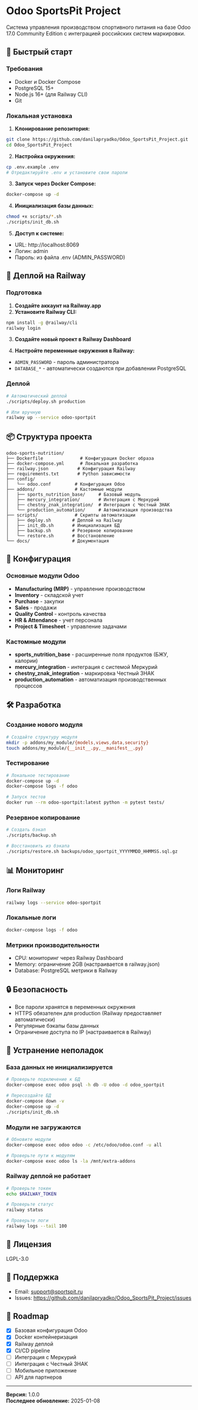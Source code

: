 # Odoo SportsPit Project

Система управления производством спортивного питания на базе Odoo 17.0 Community Edition с интеграцией российских систем маркировки.

## 🚀 Быстрый старт

### Требования
- Docker и Docker Compose
- PostgreSQL 15+
- Node.js 16+ (для Railway CLI)
- Git

### Локальная установка

1. **Клонирование репозитория:**
```bash
git clone https://github.com/danilapryadko/Odoo_SportsPit_Project.git
cd Odoo_SportsPit_Project
```

2. **Настройка окружения:**
```bash
cp .env.example .env
# Отредактируйте .env и установите свои пароли
```

3. **Запуск через Docker Compose:**
```bash
docker-compose up -d
```

4. **Инициализация базы данных:**
```bash
chmod +x scripts/*.sh
./scripts/init_db.sh
```

5. **Доступ к системе:**
- URL: http://localhost:8069
- Логин: admin
- Пароль: из файла .env (ADMIN_PASSWORD)

## 🚂 Деплой на Railway

### Подготовка

1. **Создайте аккаунт на Railway.app**
2. **Установите Railway CLI:**
```bash
npm install -g @railway/cli
railway login
```

3. **Создайте новый проект в Railway Dashboard**

4. **Настройте переменные окружения в Railway:**
- `ADMIN_PASSWORD` - пароль администратора
- `DATABASE_*` - автоматически создаются при добавлении PostgreSQL

### Деплой

```bash
# Автоматический деплой
./scripts/deploy.sh production

# Или вручную
railway up --service odoo-sportpit
```

## 📦 Структура проекта

```
odoo-sports-nutrition/
├── Dockerfile              # Конфигурация Docker образа
├── docker-compose.yml      # Локальная разработка
├── railway.json           # Конфигурация Railway
├── requirements.txt       # Python зависимости
├── config/
│   └── odoo.conf         # Конфигурация Odoo
├── addons/               # Кастомные модули
│   ├── sports_nutrition_base/     # Базовый модуль
│   ├── mercury_integration/       # Интеграция с Меркурий
│   ├── chestny_znak_integration/  # Интеграция с Честный ЗНАК
│   └── production_automation/     # Автоматизация производства
├── scripts/              # Скрипты автоматизации
│   ├── deploy.sh        # Деплой на Railway
│   ├── init_db.sh       # Инициализация БД
│   ├── backup.sh        # Резервное копирование
│   └── restore.sh       # Восстановление
└── docs/                # Документация
```

## 🔧 Конфигурация

### Основные модули Odoo
- **Manufacturing (MRP)** - управление производством
- **Inventory** - складской учет
- **Purchase** - закупки
- **Sales** - продажи
- **Quality Control** - контроль качества
- **HR & Attendance** - учет персонала
- **Project & Timesheet** - управление задачами

### Кастомные модули
- **sports_nutrition_base** - расширенные поля продуктов (БЖУ, калории)
- **mercury_integration** - интеграция с системой Меркурий
- **chestny_znak_integration** - маркировка Честный ЗНАК
- **production_automation** - автоматизация производственных процессов

## 🛠️ Разработка

### Создание нового модуля
```bash
# Создайте структуру модуля
mkdir -p addons/my_module/{models,views,data,security}
touch addons/my_module/{__init__.py,__manifest__.py}
```

### Тестирование
```bash
# Локальное тестирование
docker-compose up -d
docker-compose logs -f odoo

# Запуск тестов
docker run --rm odoo-sportpit:latest python -m pytest tests/
```

### Резервное копирование
```bash
# Создать бэкап
./scripts/backup.sh

# Восстановить из бэкапа
./scripts/restore.sh backups/odoo_sportpit_YYYYMMDD_HHMMSS.sql.gz
```

## 📊 Мониторинг

### Логи Railway
```bash
railway logs --service odoo-sportpit
```

### Локальные логи
```bash
docker-compose logs -f odoo
```

### Метрики производительности
- CPU: мониторинг через Railway Dashboard
- Memory: ограничение 2GB (настраивается в railway.json)
- Database: PostgreSQL метрики в Railway

## 🔒 Безопасность

- Все пароли хранятся в переменных окружения
- HTTPS обязателен для production (Railway предоставляет автоматически)
- Регулярные бэкапы базы данных
- Ограничение доступа по IP (настраивается в Railway)

## 🐛 Устранение неполадок

### База данных не инициализируется
```bash
# Проверьте подключение к БД
docker-compose exec odoo psql -h db -U odoo -d odoo_sportpit

# Пересоздайте БД
docker-compose down -v
docker-compose up -d
./scripts/init_db.sh
```

### Модули не загружаются
```bash
# Обновите модули
docker-compose exec odoo odoo -c /etc/odoo/odoo.conf -u all

# Проверьте пути к модулям
docker-compose exec odoo ls -la /mnt/extra-addons
```

### Railway деплой не работает
```bash
# Проверьте токен
echo $RAILWAY_TOKEN

# Проверьте статус
railway status

# Проверьте логи
railway logs --tail 100
```

## 📝 Лицензия

LGPL-3.0

## 🤝 Поддержка

- Email: support@sportspit.ru
- Issues: https://github.com/danilapryadko/Odoo_SportsPit_Project/issues

## 🎯 Roadmap

- [x] Базовая конфигурация Odoo
- [x] Docker контейнеризация
- [x] Railway деплой
- [x] CI/CD pipeline
- [ ] Интеграция с Меркурий
- [ ] Интеграция с Честный ЗНАК
- [ ] Мобильное приложение
- [ ] API для партнеров

---

**Версия:** 1.0.0  
**Последнее обновление:** 2025-01-08